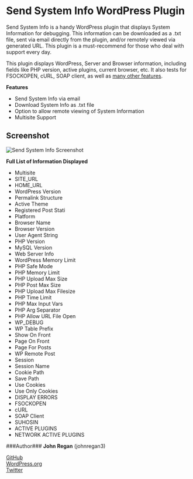 Send System Info WordPress Plugin
================

Send System Info is a handy WordPress plugin that displays System Information for debugging. This information can be downloaded as a .txt file, sent via email directly from the plugin, and/or remotely viewed via generated URL.  This plugin is a must-recommend for those who deal with support every day.

This plugin displays WordPress, Server and Browser information, including fields like PHP version, active plugins, current browser, etc.  It also tests for FSOCKOPEN, cURL, SOAP client, as well as <a href="#full-list">many other features</a>.

**Features**

* Send System Info via email
* Download System Info as .txt file
* Option to allow remote viewing of System Information
* Multisite Support


## Screenshot ##

![Send System Info Screenshot](https://raw.githubusercontent.com/johnregan3/send-system-info/master/assets/SSI.jpg)

<a name="full-list"></a>
**Full List of Information Displayed**

* Multisite
* SITE_URL
* HOME_URL
* WordPress Version
* Permalink Structure
* Active Theme
* Registered Post Stati
* Platform
* Browser Name
* Browser Version
* User Agent String
* PHP Version
* MySQL Version
* Web Server Info
* WordPress Memory Limit
* PHP Safe Mode
* PHP Memory Limit
* PHP Upload Max Size
* PHP Post Max Size
* PHP Upload Max Filesize
* PHP Time Limit
* PHP Max Input Vars
* PHP Arg Separator
* PHP Allow URL File Open
* WP_DEBUG
* WP Table Prefix
* Show On Front
* Page On Front
* Page For Posts
* WP Remote Post
* Session
* Session Name
* Cookie Path
* Save Path
* Use Cookies
* Use Only Cookies
* DISPLAY ERRORS
* FSOCKOPEN
* cURL
* SOAP Client
* SUHOSIN
* ACTIVE PLUGINS
* NETWORK ACTIVE PLUGINS

###Author###
**John Regan** (johnregan3)
<p>
  <a href="https://github.com/johnregan3">GitHub</a><br>
  <a href="http://profiles.wordpress.org/johnregan3/">WordPress.org</a><br>
  <a href="http://twitter.com/johnregan3">Twitter</a>
</p>

